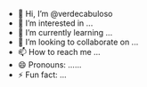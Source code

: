 - 👋 Hi, I’m @verdecabuloso
- 👀 I’m interested in ...
- 🌱 I’m currently learning ...
- 💞️ I’m looking to collaborate on ...
- 📫 How to reach me ...
- 😄 Pronouns: ......
- ⚡ Fun fact: ...

<!---relaxa bct mulher
verdecabuloso/verdecabuloso is a ✨ special ✨ repository because its `README.md` (this file) appears on your GitHub profile.
You can click the Preview link to take a look at your changes.
--->
